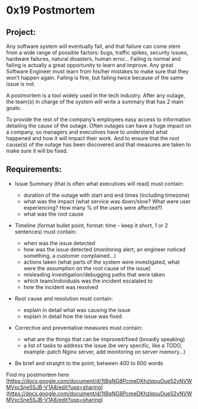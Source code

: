 # 0x19 Postmortem

## Project:
Any software system will eventually fail, and that failure can come stem from a wide range of possible factors: bugs, traffic spikes, security issues, hardware failures, natural disasters, human error… Failing is normal and failing is actually a great opportunity to learn and improve. Any great Software Engineer must learn from his/her mistakes to make sure that they won’t happen again. Failing is fine, but failing twice because of the same issue is not.

A postmortem is a tool widely used in the tech industry. After any outage, the team(s) in charge of the system will write a summary that has 2 main goals:

To provide the rest of the company’s employees easy access to information detailing the cause of the outage. Often outages can have a huge impact on a company, so managers and executives have to understand what happened and how it will impact their work.
And to ensure that the root cause(s) of the outage has been discovered and that measures are taken to make sure it will be fixed.

## Requirements:

* Issue Summary (that is often what executives will read) must contain:
    * duration of the outage with start and end times (including timezone)
    * what was the impact (what service was down/slow? What were user experiencing? How many % of the users were affected?)
    * what was the root cause

* Timeline (format bullet point, format: time - keep it short, 1 or 2 sentences) must contain:
    * when was the issue detected
    * how was the issue detected (monitoring alert, an engineer noticed something, a customer complained…)
    * actions taken (what parts of the system were investigated, what were the assumption on the root cause of the issue)
    * misleading investigation/debugging paths that were taken
    * which team/individuals was the incident escalated to
    * how the incident was resolved

* Root cause and resolution must contain:
    * explain in detail what was causing the issue
    * explain in detail how the issue was fixed

* Corrective and preventative measures must contain:
    * what are the things that can be improved/fixed (broadly speaking)
    * a list of tasks to address the issue (be very specific, like a TODO, example: patch Nginx server, add monitoring on server memory…)

* Be brief and straight to the point, between 400 to 600 words


Find my postmortem here [https://docs.google.com/document/d/1tBgNG8PcmeDKhzlqouOue52yNVWMVxcSne5SJB-V1A8/edit?usp=sharing](https://docs.google.com/document/d/1tBgNG8PcmeDKhzlqouOue52yNVWMVxcSne5SJB-V1A8/edit?usp=sharing)
